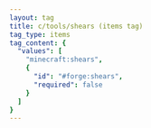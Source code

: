 ```yaml
---
layout: tag
title: c/tools/shears (items tag)
tag_type: items
tag_content: {
  "values": [
    "minecraft:shears",
    {
      "id": "#forge:shears",
      "required": false
    }
  ]
}
---
```

